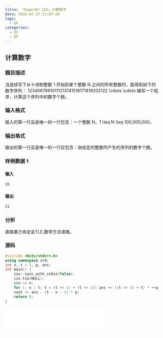 ```yaml
---
title: 「SuperOJ 225」计算数字
date: 2016-07-27 21:07:20
tags:
  - DP
categories: 
  - OI
  - DP
---
```

## 计算数字
### 题目描述
当连续写下从十进制整数 1 开始到某个整数 N 之间的所有整数时，能得到如下的数字序列：
   12345678910111213141516171819202122 \cdots  \cdots 
编写一个程序，计算这个序列中的数字个数。
### 输入格式
输入的第一行且是唯一的一行包含：一个整数 N，1 \leq N \leq 100,000,000。
### 输出格式
输出的第一行且是唯一的一行应包含：由给定的整数所产生的序列的数字个数。
<!-- more -->
### 样例数据 1
#### 输入
``` bash
15
```
#### 输出
``` bash
21
```
### 分析
直接暴力肯定会TLE,数学方法递推。
### 源码
``` cpp
#include <bits/stdc++.h>
using namespace std;
int n, t = 1, p, ans;
int main() {
    ios::sync_with_stdio(false);
    cin.tie(NULL);
    cin >> n;
    for (; n / t; t = (t << 1) + (t << 3)) ans += ((t << 3) + t) * ++p;
    cout << ans - (t - n - 1) * p;
    return 0;
}
```
<iframe frameborder="no" border="0" marginwidth="0" marginheight="0" width=330 height=86 src="//music.163.com/outchain/player?type=2&id=869390&auto=1&height=66"></iframe>
